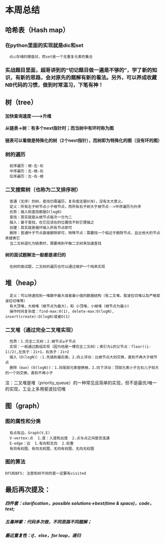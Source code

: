 # 本周总结
## 哈希表（Hash map） 
###   在python里面的实现就是dic和set
      dic存储的键值对，而set是一个无重复元素的集合
### 实战题目里面，超哥讲到的“切记题目做一遍是不够的”，学了新的知识，有新的思路，会对原先的题解有新的看法。另外，可以养成收藏NB代码的习惯，做到时常温习，下笔有神！


## 树（tree）
#### 加快查询速度--->升维
#### 从链表→树：有多个next指针时；而当树中有环时称为图
#### 链表可以看做是特殊化的树（2个next指针），而树即为特殊化的图（没有环的图）
### 树的遍历
      前序遍历：根-左-右
      中序遍历：左-根-右
      后序遍历：左-右-根
### 二叉搜索树（也称为二叉排序树）
      普通（无序）的树，查找仍需遍历，复杂度还是O(N)，没有太大意义。
      定义：所有左子树节点小于根节点，而所有右子树大于根节点-->中序遍历为升序
      优势：插入和查找都是O(logN)
      查找：其实就是从根节点每次一分为二
      插入：基于查找，在它应该在的位置找不到它便插之
      创建：其实就是循环插入所有节点即可
      删除：普通叶子节点直接删除即可，特殊节点：需要找一个临近于删除节点，且比他大的节点来替换它
      当二叉树退化为链表时，需要用到平衡二叉树来加速查找
#### 树的面试题解法一般都是递归的
      在树的面试题，二叉树的遍历也可以通过维护一个栈来实现
      
      
## 堆（heap）
      定义：可以快速找到一堆数中最大或者最小值的数据结构（有二叉堆，斐波拉切堆以及严格斐波拉切堆等）
      有大顶堆，大根堆（根节点为最大），和 小顶堆，小根堆（根节点为最小）
      操作时间复杂度：find-max:O(1), delete-max:O(logN), insert(create):O(logN)或者O(1)
### 二叉堆（通过完全二叉堆实现）
      性质：1.完全二叉树；2.根节点≥子节点
      实现：一般通过数组实现（因为他是一棵完全二叉树）；索引为i的父节点：floor((i-1)/2),左孩子：2i+1，右孩子：2i+2
      插入（O(logN)）:1.先插到最后面，2.向上浮动：比根节点大则交换，直到不再大于根节点
      删除（max）(O(logN))：1.将尾部元素替换根，2.向下浮动：顶部元素小于左右儿子较大的一个则交换，直到不再小于
 注：二叉堆是堆（priority_queue）的一种常见且简单的实现，但不是最优/唯一的实现，工业上多用斐波拉切堆
      
      
      
 ## 图（graph）
 ### 图的属性和分类
      有点有边，Graph(V,E)
      V-vertex:点  1.度：入度和出度  2.点与点之间是否连通
      E-edge：边  1.有向和无向  2.权重
      有向有权图、有向无权图、无向有权图、无向无权图
### 图的算法
    DFS和BFS: 注意和树不同的是一定要有visited
    
    
## 最后再次提及：
##### 四件套：clarification，possible solutions->best(time & space)，code，test; 
##### 五毒神掌：代码多次做，不同思路不同题解；
##### 最近重复性：if、else，for loop，递归
      

